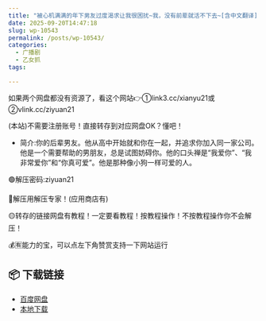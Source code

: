 ```yaml
---
title: "被心机满满的年下男友过度渴求让我很困扰~我，没有前辈就活不下去~[含中文翻译]"
date: 2025-09-20T14:47:18
slug: wp-10543
permalink: /posts/wp-10543/
categories:
  - 广播剧
  - 乙女抓
tags:

---
```


如果两个网盘都没有资源了，看这个网站👉①link3.cc/xianyu21或②vlink.cc/ziyuan21

(本站)不需要注册账号！直接转存到对应网盘OK？懂吧！

*   简介:你的后辈男友。他从高中开始就和你在一起，并追求你加入同一家公司。他是一个需要帮助的男朋友，总是试图妨碍你。他的口头禅是“我爱你”、“我非常爱你”和“你真可爱”。他是那种像小狗一样可爱的人。

🟢解压密码:ziyuan21

🔵解压用解压专家！(应用商店有)

🟡转存的链接网盘有教程！一定要看教程！按教程操作！不按教程操作你不会解压！

💰🈶能力的宝，可以点左下角赞赏支持一下网站运行

## 📦 下载链接
- [百度网盘](https://blziyuan21.com/pay-download/10543?key=37929ec80f&down_id=0)
- [本地下载](https://blziyuan21.com/pay-download/10543?key=37929ec80f&down_id=1)

